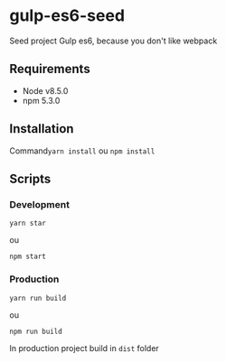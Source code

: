 # gulp-es6-seed
Seed project Gulp es6, because you don't like webpack

## Requirements

- Node v8.5.0
- npm 5.3.0

## Installation

Command`yarn install` ou `npm install`

## Scripts

### Development

    yarn star

ou
    
    npm start
    
    
### Production

    yarn run build
    
ou

    npm run build
    
In production project build in `dist` folder